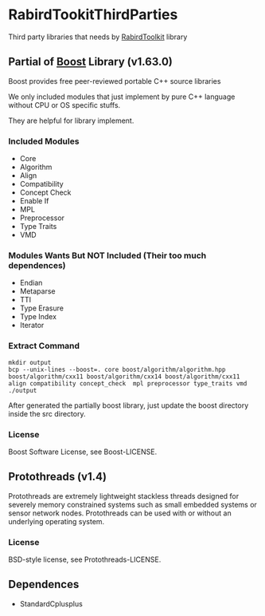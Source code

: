 # RabirdTookitThirdParties

Third party libraries that needs by [RabirdToolkit](https://github.com/starofrainnight/ArduinoRabirdTookitThirdParties) library

## Partial of [Boost](http://www.boost.org) Library (v1.63.0)

Boost provides free peer-reviewed portable C++ source libraries

We only included modules that just implement by pure C++ language without CPU or OS specific stuffs.

They are helpful for library implement.

### Included Modules

* Core
* Algorithm
* Align
* Compatibility
* Concept Check
* Enable If
* MPL
* Preprocessor
* Type Traits
* VMD

### Modules Wants But NOT Included (Their too much dependences)

* Endian
* Metaparse
* TTI
* Type Erasure
* Type Index
* Iterator

### Extract Command
        
    mkdir output
    bcp --unix-lines --boost=. core boost/algorithm/algorithm.hpp boost/algorithm/cxx11 boost/algorithm/cxx14 boost/algorithm/cxx11 align compatibility concept_check  mpl preprocessor type_traits vmd ./output

After generated the partially boost library, just update the boost directory inside the src directory.

### License

Boost Software License, see Boost-LICENSE.

## Protothreads (v1.4)

Protothreads are extremely lightweight stackless threads designed for
severely memory constrained systems such as small embedded systems or
sensor network nodes. Protothreads can be used with or without an
underlying operating system.

### License

BSD-style license, see Protothreads-LICENSE.
        
## Dependences

* StandardCplusplus
